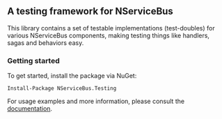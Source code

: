 ## A testing framework for NServiceBus

This library contains a set of testable implementations (test-doubles) for various NServiceBus components, making testing things like handlers, sagas and behaviors easy.

### Getting started

To get started, install the package via NuGet:

```
Install-Package NServiceBus.Testing
``` 

For usage examples and more information, please consult the [documentation](http://docs.particular.net/nservicebus/testing/).
